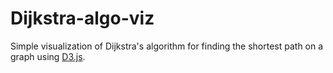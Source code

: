 # Dijkstra-algo-viz

Simple visualization of Dijkstra's algorithm for finding the shortest path on a graph using [D3.js](https://d3js.org/).
